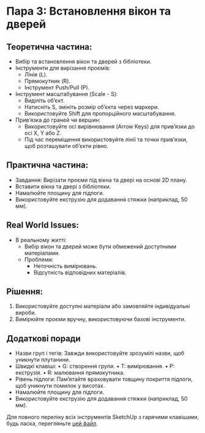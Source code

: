 # Пара 3: Встановлення вікон та дверей

## Теоретична частина:
- Вибір та встановлення вікон та дверей з бібліотеки.
- Інструменти для вирізання проємів:
  - Лінія (L).
  - Прямокутник (R).
  - Інструмент Push/Pull (P).
- Інструмент масштабування (Scale - S):
  - Виділіть об’єкт.
  - Натисніть S, змініть розмір об’єкта через маркери.
  - Використовуйте Shift для пропорційного масштабування.
- Прив’язка до граней чи вершин:
  - Використовуйте осі вирівнювання (Arrow Keys) для прив’язки до осі X, Y або Z.
  - Під час переміщення використовуйте лінії та точки прив’язки, щоб розташувати об’єкти рівно.

## Практична частина:
- Завдання: Вирізати проєми під вікна та двері на основі 2D плану.
- Вставити вікна та двері з бібліотеки.
- Намалюйте площину для підлоги.
- Використовуйте екструзію для додавання стяжки (наприклад, 50 мм).

## Real World Issues:
- В реальному житті:
  - Вибір вікон та дверей може бути обмежений доступними матеріалами.
  - Проблеми:
    - Неточність вимірювань.
    - Відсутність відповідних матеріалів.

## Рішення:
1. Використовуйте доступні матеріали або замовляйте індивідуальні вироби.
2. Вимірюйте проєми вручну, використовуючи базові інструменти.

## Додаткові поради
- Назви груп і тегів: Завжди використовуйте зрозумілі назви, щоб уникнути плутанини.
- Швидкі клавіші:
  • G: створення групи.
  • T: вимірювання.
  • P: екструзія.
  • R: малювання прямокутника.
- Рівень підлоги: Пам’ятайте враховувати товщину покриття підлоги, щоб уникнути помилок у висотах.
- Намалюйте площину для підлоги.
- Використовуйте екструзію для додавання стяжки (наприклад, 50 мм).

Для повного переліку всіх інструментів SketchUp з гарячими клавішами, будь ласка, перегляньте [цей файл](sketchup-tools-hotkeys.md).

